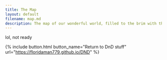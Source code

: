 ```yaml
---
title: The Map
layout: default
filename: map.md
description: The map of our wonderful world, filled to the brim with things to kill
---
```


lol, not ready

{% include button.html button_name="Return to DnD stuff" url="https://floridaman779.github.io/DND" %}
